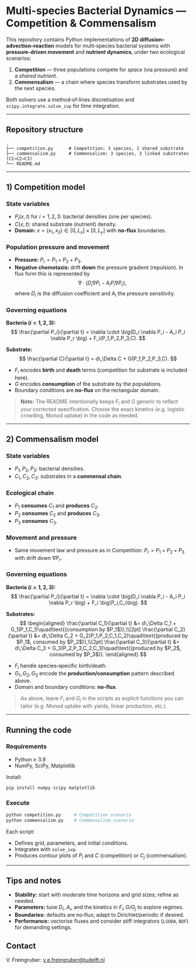 # Multi-species Bacterial Dynamics — Competition & Commensalism

This repository contains Python implementations of **2D diffusion–advection–reaction** models for multi‑species bacterial systems with **pressure‑driven movement** and **nutrient dynamics**, under two ecological scenarios:

1. **Competition** — three populations compete for *space* (via pressure) and a *shared nutrient*.
2. **Commensalism** — a chain where species transform substrates used by the next species.

Both solvers use a method‑of‑lines discretisation and `scipy.integrate.solve_ivp` for time integration.

---

## Repository structure

```
.
├── competition.py      # Competition: 3 species, 1 shared substrate
├── commensalism.py     # Commensalism: 3 species, 3 linked substrates (C1→C2→C3)
└── README.md
```

---

## 1) Competition model

### State variables
- $P_i(x,t)$ for $i=1,2,3$: bacterial densities (one per species).  
- $C(x,t)$: shared substrate (nutrient) density.  
- **Domain:** $x=(x_1,x_2)\in[0,L_x]\times[0,L_y]$ with **no‑flux** boundaries.

### Population pressure and movement
- **Pressure:** $P_r=P_1+P_2+P_3$.  
- **Negative chemotaxis:** drift **down** the pressure gradient (repulsion). In flux form this is represented by
  $$
  \nabla \cdot \big(D_i \nabla P_i - A_i P_i \nabla P_r \big),
  $$
  where $D_i$ is the diffusion coefficient and $A_i$ the pressure sensitivity.

### Governing equations
**Bacteria ($i=1,2,3$):**
$$
\frac{\partial P_i}{\partial t}
= \nabla \cdot \big(D_i \nabla P_i - A_i P_i \nabla P_r \big) + F_i(P_1,P_2,P_3,C).
$$

**Substrate:**
$$
\frac{\partial C}{\partial t}
= d\,\Delta C + G(P_1,P_2,P_3,C).
$$

- $F_i$ encodes **birth** and **death** terms (competition for substrate is included here).  
- $G$ encodes **consumption** of the substrate by the populations.  
- Boundary conditions are **no‑flux** on the rectangular domain.

> **Note:** The README intentionally keeps $F_i$ and $G$ generic to reflect your corrected specification. Choose the exact kinetics (e.g. logistic crowding, Monod uptake) in the code as needed.

---

## 2) Commensalism model

### State variables
- $P_1,P_2,P_3$: bacterial densities.  
- $C_1,C_2,C_3$: substrates in a **commensal chain**.

### Ecological chain
- $P_1$ **consumes** $C_1$ and **produces** $C_2$.  
- $P_2$ **consumes** $C_2$ and **produces** $C_3$.  
- $P_3$ **consumes** $C_3$.

### Movement and pressure
- Same movement law and pressure as in Competition: $P_r=P_1+P_2+P_3$ with drift down $\nabla P_r$.

### Governing equations
**Bacteria ($i=1,2,3$):**
$$
\frac{\partial P_i}{\partial t}
= \nabla \cdot \big(D_i \nabla P_i - A_i P_i \nabla P_r \big) + F_i \big(P_i,C_i\big).
$$

**Substrates:**
$$
\begin{aligned}
\frac{\partial C_1}{\partial t} &= d\,\Delta C_1 + G_1(P_1,C_1)\quad\text{(consumption by $P_1$)},\\[2pt]
\frac{\partial C_2}{\partial t} &= d\,\Delta C_2 + G_2(P_1,P_2,C_1,C_2)\quad\text{(produced by $P_1$, consumed by $P_2$)},\\[2pt]
\frac{\partial C_3}{\partial t} &= d\,\Delta C_3 + G_3(P_2,P_3,C_2,C_3)\quad\text{(produced by $P_2$, consumed by $P_3$)}.
\end{aligned}
$$

- $F_i$ handle species‑specific birth/death.  
- $G_1,G_2,G_3$ encode the **production/consumption** pattern described above.  
- Domain and boundary conditions: **no‑flux**.

> As above, leave $F_i$ and $G_j$ in the scripts as explicit functions you can tailor (e.g. Monod uptake with yields, linear production, etc.).

---

## Running the code

### Requirements
- Python ≥ 3.9  
- NumPy, SciPy, Matplotlib

Install:

```bash
pip install numpy scipy matplotlib
```

### Execute
```bash
python competition.py     # Competition scenario
python commensalism.py    # Commensalism scenario
```

Each script:
- Defines grid, parameters, and initial conditions.  
- Integrates with `solve_ivp`.  
- Produces contour plots of $P_i$ and $C$ (competition) or $C_j$ (commensalism).

---

## Tips and notes

- **Stability:** start with moderate time horizons and grid sizes; refine as needed.  
- **Parameters:** tune $D_i$, $A_i$, and the kinetics in $F_i, G$/$G_j$ to explore regimes.  
- **Boundaries:** defaults are no‑flux; adapt to Dirichlet/periodic if desired.  
- **Performance:** vectorise fluxes and consider stiff integrators (`LSODA`, `BDF`) for demanding settings.


## Contact

V. Freingruber: v.e.freingruber@tudelft.nl

